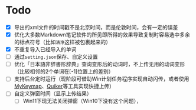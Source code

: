 # Todo

- [x] 导出的xml文件的时间戳不是北京时间，而是伦敦时间，会有一定的误差
- [x] 优化大多数Markdown笔记软件的所见即所得的效果导致复制时容易选中多余的标点符号（比如`清浄`这样被包裹起来的）
- [x] 不重复导入已经导入的单词
- [ ] 通过`setting.json`保存、自定义设置
- [ ] 优化「日本語非辞書形辞典」查询变形后的动词时，不上传无用的动词变形（比较相邻的2个单词在[-1]位置上的差别）
- [ ] 支持后台定时运行（现阶段可借助Win计划任务程序实现自动闪传，或者使用[MyKeymap](https://xianyukang.com/MyKeymap.html#mykeymap-%E7%AE%80%E4%BB%8B)、[Quiker](https://getquicker.net/)等工具实现快捷上传）
- [ ] 自定义弹窗时间（显示上传结果）
	- [ ] Win11下现无法关闭弹窗（Win10下没有这个问题），